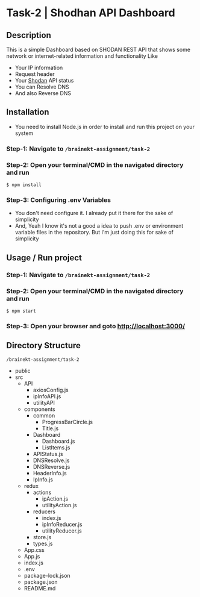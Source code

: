 # Task-2 | Shodhan API Dashboard

## Description

This is a simple Dashboard based on SHODAN REST API that shows some network or internet-related information and functionality Like
* Your IP information
* Request header
* Your [Shodan](https://developer.shodan.io/api) API status
* You can Resolve DNS
* And also Reverse DNS

## Installation

* You need to install Node.js in order to install and run this project on your system 

### Step-1: Navigate to `/brainekt-assignment/task-2` <br>
### Step-2: Open your terminal/CMD in the navigated directory and run
    $ npm install
### Step-3: Configuring .env Variables
  * You don't need configure it. I already put it there for the sake of simplicity
  * And, Yeah I know it's not a good a idea to push .env or environment variable files in the repository. But I'm just doing this for sake of simplicity 
## Usage / Run project
### Step-1: Navigate to `/brainekt-assignment/task-2`
### Step-2: Open your terminal/CMD in the navigated directory and run
    $ npm start

### Step-3: Open your browser and goto [http://localhost:3000/](http://localhost:3000/)

## Directory Structure
`/brainekt-assignment/task-2`
- public
- src
  - API
    - axiosConfig.js
    - ipInfoAPI.js
    - utilityAPI
  - components
    - common
      - ProgressBarCircle.js
      - Title.js
    - Dashboard
      - Dashboard.js
      - ListItems.js
    - APIStatus.js
    - DNSResolve.js
    - DNSReverse.js
    - HeaderInfo.js
    - IpInfo.js
  - redux
    - actions
      - ipAction.js
      - utilityAction.js
    - reducers
      - index.js
      - ipInfoReducer.js
      - utilityReducer.js
    - store.js
    - types.js
  - App.css
  - App.js
  - index.js
  - .env
  - package-lock.json
  - package.json
  - README.md 